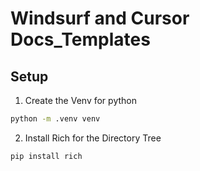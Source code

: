 # Windsurf and Cursor Docs_Templates

## Setup

1. Create the Venv for python
```sh
python -m .venv venv
```

2. Install Rich for the Directory Tree
```sh
pip install rich
```
